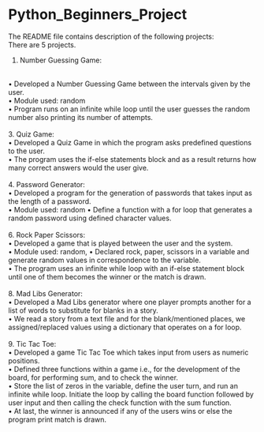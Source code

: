 # Python_Beginners_Project
The README file contains description of the following projects:
<br>
There are 5 projects.
<br>
1. Number Guessing Game:
<br>
•	Developed a Number Guessing Game between the intervals given by the user.
<br>
•	Module used: random
<br>
• Program runs on an infinite while loop until the user guesses the random number also printing its number of attempts.
<br>
<br>
3. Quiz Game:
<br>
•	Developed a Quiz Game in which the program asks predefined questions to the user.
<br>
•	The program uses the if-else statements block and as a result returns how many correct answers would the user give.
<br>
<br>
4. Password Generator:
<br>
•	Developed a program for the generation of passwords that takes input as the length of a password.
<br>
•	Module used: random
• Define a function with a for loop that generates a random password using defined character values. 
<br>
<br>
6. Rock Paper Scissors:
<br>
•	Developed a game that is played between the user and the system.
<br>
•	Module used: random,
• Declared rock, paper, scissors in a variable and generate random values in correspondence to the variable.
<br>
•	The program uses an infinite while loop with an if-else statement block until one of them becomes the winner or the match is drawn.
<br>
<br>
8. Mad Libs Generator:
<br>
•	Developed a Mad Libs generator where one player prompts another for a list of words to substitute for blanks in a story.
<br>
•	We read a story from a text file and for the blank/mentioned places, we assigned/replaced values using a dictionary that operates on a for loop.
<br>
<br>
9. Tic Tac Toe:
<br>
•	Developed a game Tic Tac Toe which takes input from users as numeric positions.
<br>
•	Defined three functions within a game i.e., for the development of the board, for performing sum, and to check the winner.
<br>
•	Store the list of zeros in the variable, define the user turn, and run an infinite while loop. Initiate the loop by calling the board function followed by user input and then calling the check function with the sum function.
<br>
•	At last, the winner is announced if any of the users wins or else the program print match is drawn.
